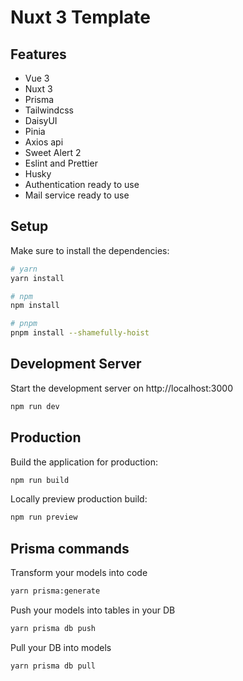 # Nuxt 3 Template

## Features

- Vue 3
- Nuxt 3
- Prisma
- Tailwindcss
- DaisyUI
- Pinia
- Axios api
- Sweet Alert 2
- Eslint and Prettier
- Husky
- Authentication ready to use
- Mail service ready to use

## Setup

Make sure to install the dependencies:

```bash
# yarn
yarn install

# npm
npm install

# pnpm
pnpm install --shamefully-hoist
```

## Development Server

Start the development server on http://localhost:3000

```bash
npm run dev
```

## Production

Build the application for production:

```bash
npm run build
```

Locally preview production build:

```bash
npm run preview
```

## Prisma commands

Transform your models into code

```bash
yarn prisma:generate
```

Push your models into tables in your DB

```bash
yarn prisma db push
```

Pull your DB into models

```bash
yarn prisma db pull
```
